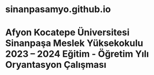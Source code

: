 # sinanpasamyo.github.io
# Afyon Kocatepe Üniversitesi Sinanpaşa Meslek Yüksekokulu 2023 – 2024 Eğitim - Öğretim Yılı Oryantasyon Çalışması
